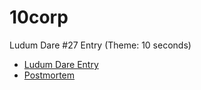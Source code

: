 10corp
====

Ludum Dare #27 Entry (Theme: 10 seconds)

* [Ludum Dare Entry](http://www.ludumdare.com/compo/ludum-dare-27/?action=preview&uid=26255)
* [Postmortem](http://www.ludumdare.com/compo/2013/08/26/postmortem-10corp/)
